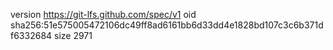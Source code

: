 version https://git-lfs.github.com/spec/v1
oid sha256:51e575005472106dc49ff8ad6161bb6d33dd4e1828bd107c3c6b371df6332684
size 2971
